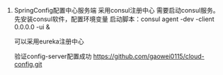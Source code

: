 1. SpringConfig配置中心服务端
    采用consul注册中心
    需要启动consul服务。
    先安装consul软件，配置环境变量
    启动脚本：consul agent -dev -client 0.0.0.0 -ui &
    
    可以采用eureka注册中心
    
    
    验证config-server配置成功
    https://github.com/gaowei0115/cloud-config.git
    
    
    